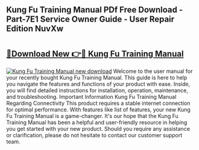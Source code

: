 ## Kung Fu Training Manual PDf Free Download - Part-7E1 Service Owner Guide - User Repair Edition NuvXw

# <h2><a href="http://bc15895.oget.top/?id=Kung+Fu+Training+Manual">🔗Download New 👉🔴 Kung Fu Training Manual</a></h2>

[![Kung Fu Training Manual new download](https://i.imgur.com/5g1atiW.png)](http://bc15895.oget.top/?id=Kung+Fu+Training+Manual)
Welcome to the user manual for your recently bought Kung Fu Training Manual. This guide is here to help you navigate the features and functions of your product with ease. Inside, you will find detailed instructions for installation, operation, maintenance, and troubleshooting. Important Information Kung Fu Training Manual Regarding Connectivity This product requires a stable internet connection for optimal performance. With features like list of features, your new Kung Fu Training Manual is a game-changer. It's our hope that the Kung Fu Training Manual has been a helpful and user-friendly resource in helping you get started with your new product. Should you require any assistance or clarification, please do not hesitate to contact our customer support team.

